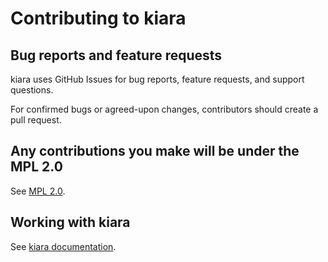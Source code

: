 # Contributing to kiara

## Bug reports and feature requests

kiara uses GitHub Issues for bug reports, feature requests, and support questions.

For confirmed bugs or agreed-upon changes, contributors should create a pull request.

## Any contributions you make will be under the MPL 2.0

See [MPL 2.0](https://www.mozilla.org/en-US/MPL/2.0/).

## Working with kiara

See [kiara documentation](https://docs.kiara.org).
